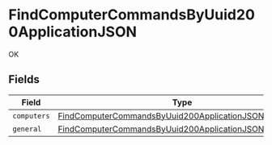 # FindComputerCommandsByUuid200ApplicationJSON

OK


## Fields

| Field                                                                                                                                     | Type                                                                                                                                      | Required                                                                                                                                  | Description                                                                                                                               |
| ----------------------------------------------------------------------------------------------------------------------------------------- | ----------------------------------------------------------------------------------------------------------------------------------------- | ----------------------------------------------------------------------------------------------------------------------------------------- | ----------------------------------------------------------------------------------------------------------------------------------------- |
| `computers`                                                                                                                               | [FindComputerCommandsByUuid200ApplicationJSONComputers](../../models/operations/findcomputercommandsbyuuid200applicationjsoncomputers.md) | :heavy_minus_sign:                                                                                                                        | N/A                                                                                                                                       |
| `general`                                                                                                                                 | [FindComputerCommandsByUuid200ApplicationJSONGeneral](../../models/operations/findcomputercommandsbyuuid200applicationjsongeneral.md)     | :heavy_minus_sign:                                                                                                                        | N/A                                                                                                                                       |
